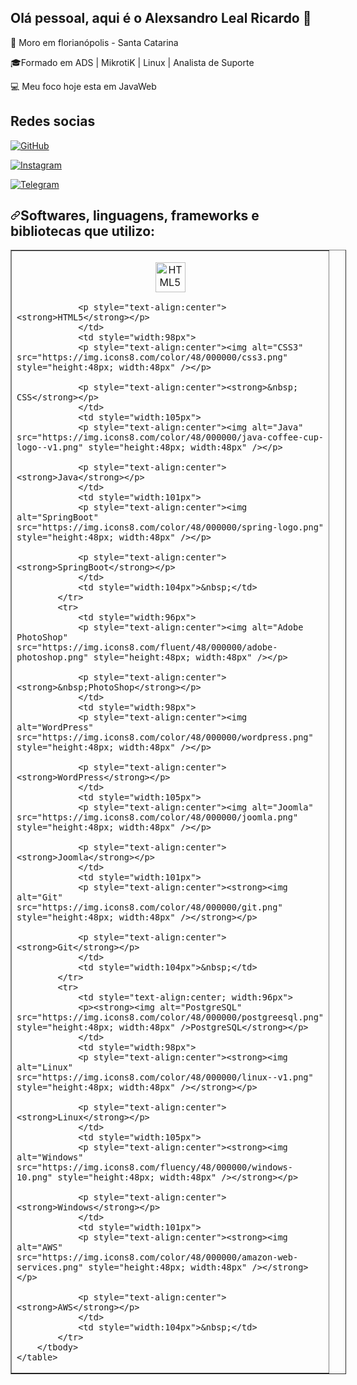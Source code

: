 ## Olá pessoal, aqui é o Alexsandro Leal Ricardo 👋

📌 Moro em florianópolis - Santa Catarina

🎓Formado em ADS | MikrotiK | Linux | Analista de Suporte

💻 Meu foco hoje esta em JavaWeb  

<div>

<h2>Redes socias</h2>

[![GitHub](https://img.shields.io/badge/GitHub-100000?style=for-the-badge&logo=github&logoColor=white)](https://github.com/AlexsandroLealRicardo)

[![Instagram](https://img.shields.io/badge/Instagram-E4405F?style=for-the-badge&logo=instagram&logoColor=white)](https://www.instagram.com/alexsandrolealricardo/?hl=pt-br)

[![Telegram](https://img.shields.io/badge/Telegram-2CA5E0?style=for-the-badge&logo=telegram&logoColor=white)](https://web.telegram.org/k/#-1155605095) </div>

<h2 dir="auto"><a id="user-content-softwares-linguagens-frameworks-e-bibliotecas-que-utilizo" class="anchor" aria-hidden="true" href="#softwares-linguagens-frameworks-e-bibliotecas-que-utilizo"><svg class="octicon octicon-link" viewBox="0 0 16 16" version="1.1" width="16" height="16" aria-hidden="true"><path fill-rule="evenodd" d="M7.775 3.275a.75.75 0 001.06 1.06l1.25-1.25a2 2 0 112.83 2.83l-2.5 2.5a2 2 0 01-2.83 0 .75.75 0 00-1.06 1.06 3.5 3.5 0 004.95 0l2.5-2.5a3.5 3.5 0 00-4.95-4.95l-1.25 1.25zm-4.69 9.64a2 2 0 010-2.83l2.5-2.5a2 2 0 012.83 0 .75.75 0 001.06-1.06 3.5 3.5 0 00-4.95 0l-2.5 2.5a3.5 3.5 0 004.95 4.95l1.25-1.25a.75.75 0 00-1.06-1.06l-1.25 1.25a2 2 0 01-2.83 0z"></path></svg></a>Softwares, linguagens, frameworks e bibliotecas que utilizo:</h2>
<table border="1" cellpadding="1" cellspacing="1" style="width:537px">
        <tbody>
            <tr>
                <td style="width:96px">
                <p style="text-align:center"><img alt="HTML5" src="https://img.icons8.com/external-tal-revivo-color-tal-revivo/48/000000/external-html-5-is-a-software-solution-stack-that-defines-the-properties-and-behaviors-of-web-page-logo-color-tal-revivo.png" style="height:48px; width:48px" /></p>
    
                <p style="text-align:center"><strong>HTML5</strong></p>
                </td>
                <td style="width:98px">
                <p style="text-align:center"><img alt="CSS3" src="https://img.icons8.com/color/48/000000/css3.png" style="height:48px; width:48px" /></p>
    
                <p style="text-align:center"><strong>&nbsp; CSS</strong></p>
                </td>
                <td style="width:105px">
                <p style="text-align:center"><img alt="Java" src="https://img.icons8.com/color/48/000000/java-coffee-cup-logo--v1.png" style="height:48px; width:48px" /></p>
    
                <p style="text-align:center"><strong>Java</strong></p>
                </td>
                <td style="width:101px">
                <p style="text-align:center"><img alt="SpringBoot" src="https://img.icons8.com/color/48/000000/spring-logo.png" style="height:48px; width:48px" /></p>
    
                <p style="text-align:center"><strong>SpringBoot</strong></p>
                </td>
                <td style="width:104px">&nbsp;</td>
            </tr>
            <tr>
                <td style="width:96px">
                <p style="text-align:center"><img alt="Adobe PhotoShop" src="https://img.icons8.com/fluent/48/000000/adobe-photoshop.png" style="height:48px; width:48px" /></p>
    
                <p style="text-align:center"><strong>&nbsp;PhotoShop</strong></p>
                </td>
                <td style="width:98px">
                <p style="text-align:center"><img alt="WordPress" src="https://img.icons8.com/color/48/000000/wordpress.png" style="height:48px; width:48px" /></p>
    
                <p style="text-align:center"><strong>WordPress</strong></p>
                </td>
                <td style="width:105px">
                <p style="text-align:center"><img alt="Joomla" src="https://img.icons8.com/color/48/000000/joomla.png" style="height:48px; width:48px" /></p>
    
                <p style="text-align:center"><strong>Joomla</strong></p>
                </td>
                <td style="width:101px">
                <p style="text-align:center"><strong><img alt="Git" src="https://img.icons8.com/color/48/000000/git.png" style="height:48px; width:48px" /></strong></p>
    
                <p style="text-align:center"><strong>Git</strong></p>
                </td>
                <td style="width:104px">&nbsp;</td>
            </tr>
            <tr>
                <td style="text-align:center; width:96px">
                <p><strong><img alt="PostgreSQL" src="https://img.icons8.com/color/48/000000/postgreesql.png" style="height:48px; width:48px" />PostgreSQL</strong></p>
                </td>
                <td style="width:98px">
                <p style="text-align:center"><strong><img alt="Linux" src="https://img.icons8.com/color/48/000000/linux--v1.png" style="height:48px; width:48px" /></strong></p>
    
                <p style="text-align:center"><strong>Linux</strong></p>
                </td>
                <td style="width:105px">
                <p style="text-align:center"><strong><img alt="Windows" src="https://img.icons8.com/fluency/48/000000/windows-10.png" style="height:48px; width:48px" /></strong></p>
    
                <p style="text-align:center"><strong>Windows</strong></p>
                </td>
                <td style="width:101px">
                <p style="text-align:center"><strong><img alt="AWS" src="https://img.icons8.com/color/48/000000/amazon-web-services.png" style="height:48px; width:48px" /></strong></p>
    
                <p style="text-align:center"><strong>AWS</strong></p>
                </td>
                <td style="width:104px">&nbsp;</td>
            </tr>
        </tbody>
    </table>
